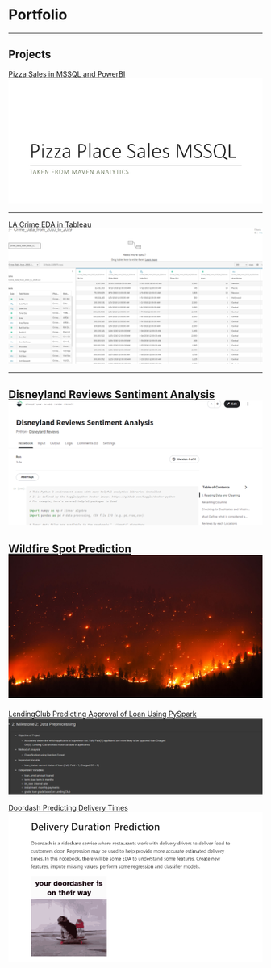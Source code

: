 # Portfolio

---

## Projects

[Pizza Sales in MSSQL and PowerBI](/pdf/Pizza_Sales.pdf)
<img src="images/Pizza_Sales.png?raw=true"/>

---
[LA Crime EDA in Tableau](https://public.tableau.com/app/profile/stanley.lam7652/viz/LACrimeEDA/Sheet4?publish=yes)
<img src="images/Tableau_Thumbnail.png?raw=true"/>

---
[Disneyland Reviews Sentiment Analysis](/pdf/disneyland-reviews-sentiment-analysis.pdf)
<img src="images/Disneyland_NLP_Thumbail.png?raw=true"/>
---
[Wildfire Spot Prediction](/pdf/Wildfire_Forecasting_in_Australia_by_IBM.pdf)
<img src="images/wildfire.jpg?raw=true"/>
---
[LendingClub Predicting Approval of Loan Using PySpark](/pdf/LendingClub_Approval_of_Loan_Using_PySpark.pdf)
<img src="images/LendingClub_Thumbnail.png?raw=true"/>

[Doordash Predicting Delivery Times](/pdf/Delivery_Time_Prediction.pdf)
<img src="images/DD.png?raw=true"/>
